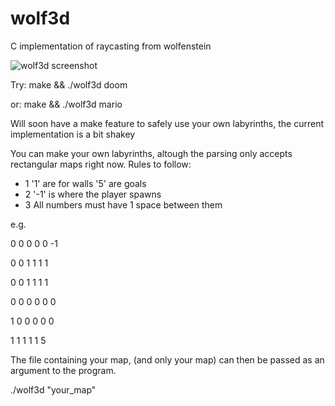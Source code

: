 # wolf3d
C implementation of raycasting from wolfenstein

![wolf3d screenshot](https://i.imgur.com/XxOEu9p.png)

Try: make && ./wolf3d doom

or: make && ./wolf3d mario

Will soon have a make feature to safely use your own labyrinths, the current implementation is a bit shakey

You can make your own labyrinths, altough the parsing only accepts rectangular maps right now.
Rules to follow:
* 1 '1' are for walls '5' are goals
* 2 '-1' is where the player spawns
* 3 All numbers must have 1 space between them

e.g.

0 0 0 0 0 -1

0 0 1 1 1 1

0 0 1 1 1 1

0 0 0 0 0 0

1 0 0 0 0 0

1 1 1 1 1 5

The file containing your map, (and only your map) can then be passed as an argument to the program.

./wolf3d "your_map"
